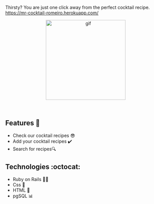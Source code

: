 Thirsty? You are just one click away from the perfect cocktail recipe.
<br>
https://mr-cocktail-romeiro.herokuapp.com/


<p  align="center">
<img  src="https://media.giphy.com/media/l3fQaE2lbSAPUnB04/giphy.gif" height="250" alt="gif">
</p>
<br/>

## Features :crystal_ball:	

* Check our cocktail recipes :sunglasses:
* Add your cocktail recipes :heavy_check_mark:
* Search for recipes:mag:

## Technologies :octocat:
* Ruby on Rails :gem::steam_locomotive:
* Css :nail_care:
* HTML :hammer:	
* pgSQL :bar_chart:



